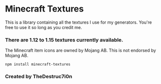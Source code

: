 # Minecraft Textures
This is a library containing all the textures I use for my generators. You're free to use it so long as you credit me.

### There are 1.12 to 1.15 textures currently available.

The Minecraft item icons are owned by Mojang AB.
This is not endorsed by Mojang AB.

`npm install minecraft-textures`

### Created by TheDestruc7i0n